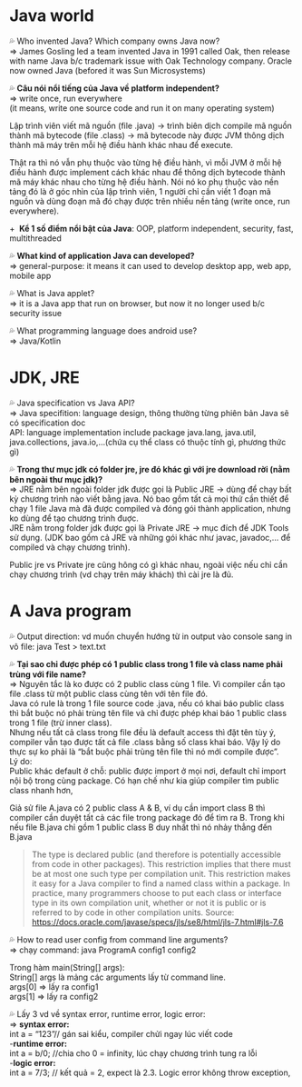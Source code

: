 # Java world
💦&nbsp;Who invented Java? Which company owns Java now? <br>
=> James Gosling led a team invented Java in 1991 called Oak, then release with name Java b/c trademark issue with Oak Technology company.
Oracle now owned Java (befored it was Sun Microsystems)

💦&nbsp;**Câu nói nổi tiếng của Java về platform independent?** <br>
=> write once, run everywhere <br>
(it means, write one source code and run it on many operating system)

Lập trình viên viết mã nguồn (file .java) -> trình biên dịch compile mã nguồn thành mã bytecode (file .class) -> mã bytecode này được JVM thông dịch thành mã máy trên mỗi hệ điều hành khác nhau để execute.

Thật ra thì nó vẫn phụ thuộc vào từng hệ điều hành, vì mỗi JVM ở mỗi hệ điều hành được implement cách khác nhau để thông dịch bytecode thành mã máy khác nhau cho từng hệ điều hành. Nói nó ko phụ thuộc vào nền tảng đó là ở góc nhìn của lập trình viên, 1 người chỉ cần viết 1 đoạn mã nguồn và dùng đoạn mã đó chạy được trên nhiều nền tảng (write once, run everywhere).

+&nbsp; **Kể 1 số điểm nổi bật của Java**: OOP, platform independent, security, fast, multithreaded 

💦&nbsp;**What kind of application Java can developed?** <br>
=> general-purpose: it means it can used to develop desktop app, web app, mobile app

💦&nbsp;What is Java applet?<br>
 => it is a Java app that run on browser, but now it no longer used b/c security issue

💦&nbsp;What programming language does android use? <br>
=> Java/Kotlin

# JDK, JRE
💦&nbsp;Java specification vs Java API? <br>
=> Java specifition: language design, thông thường từng phiên bản Java sẽ có specification doc<br>
API: language implementation include package java.lang, java.util, java.collections, java.io,…(chứa cụ thể class có thuộc tính gì, phương thức gì)

💦&nbsp;**Trong thư mục jdk có folder jre, jre đó khác gì với jre download rời (nằm bên ngoài thư mục jdk)?** <br>
=> JRE nằm bên ngoài folder jdk được gọi là Public JRE -> dùng để chạy bất kỳ chương trình nào viết bằng java. Nó bao gồm tất cả mọi thứ cần thiết để chạy 1 file Java mà đã được compiled và đóng gói thành application, nhưng ko dùng để tạo chương trình đuợc.<br>
JRE nằm trong folder jdk được gọi là Private JRE -> mục đích để JDK Tools sử dụng. (JDK bao gồm cả JRE và những gói khác như javac, javadoc,… để compiled và chạy chương trình).

Public jre vs Private jre cũng hông có gì khác nhau, ngoài việc nếu chỉ cần chạy chương trình (vd chạy trên máy khách) thì cài jre là đủ.
# A Java program
💦&nbsp;Output direction: vd muốn chuyển hướng từ in output vào console sang in vô file: java Test > text.txt

💦&nbsp;**Tại sao chỉ được phép có 1 public class trong 1 file và class name phải trùng với file name?** <br>
=> Nguyên tắc là ko được có 2 public class cùng 1 file. Vì compiler cần tạo file .class từ một public class cùng tên với tên file đó. <br>
Java có rule là trong 1 file source code .java, nếu có khai báo public class thì bắt buộc nó phải trùng tên file và chỉ được phép khai báo 1 public class trong 1 file (trừ inner class).<br>
Nhưng nếu tất cả class trong file đều là default access thì đặt tên tùy ý, compiler vẫn tạo được tất cả file .class bằng số class khai báo. Vậy lý do thực sự ko phải là “bắt buộc phải trùng tên file thì nó mới compile được”.<br>
Lý do:<br>
Public khác default ở chỗ: public được import ở mọi nơi, default chỉ import nội bộ trong cùng package. Có hạn chế như kia giúp compiler tìm public class nhanh hơn,

Giả sử file A.java có 2 public class A & B, ví dụ cần import class B thì compiler cần duyệt tất cả các file trong package đó để tìm ra B. Trong khi nếu file B.java chỉ gồm 1 public class B duy nhất thì nó nhảy thẳng đến B.java<br>
> The type is declared public (and therefore is potentially accessible from code in other packages). This restriction implies that there must be at most one such type per compilation unit. This restriction makes it easy for a Java compiler to find a named class within a package. In practice, many programmers choose to put each class or interface type in its own compilation unit, whether or not it is public or is referred to by code in other compilation units. Source: https://docs.oracle.com/javase/specs/jls/se8/html/jls-7.html#jls-7.6 

💦&nbsp;How to read user config from command line arguments? <br>
=> chạy command: java ProgramA config1 config2 

Trong hàm main(String[] args): <br> 
String[] args là mảng các arguments lấy từ command line.<br> 
args[0] => lấy ra config1<br> 
args[1] => lấy ra config2

💦&nbsp;Lấy 3 vd về syntax error, runtime error, logic error:<br>
=> **syntax error:**<br>
int a = “123”// gán sai kiểu, compiler chửi ngay lúc viết code<br>
-**runtime error:**<br>
int a = b/0; //chia cho 0 = infinity, lúc chạy chương trình tung ra lỗi<br>
-**logic error:**<br>
int a = 7/3; // kết quả = 2, expect là 2.3. Logic error không throw exception, 






